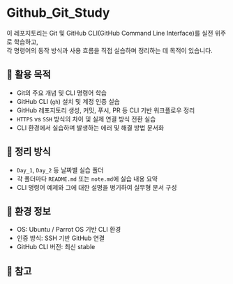 # Github_Git_Study

이 레포지토리는 Git 및 GitHub CLI(GitHub Command Line Interface)를 실전 위주로 학습하고,  
각 명령어의 동작 방식과 사용 흐름을 직접 실습하며 정리하는 데 목적이 있습니다.

## 🧭 활용 목적

- Git의 주요 개념 및 CLI 명령어 학습
- GitHub CLI (`gh`) 설치 및 계정 인증 실습
- GitHub 레포지토리 생성, 커밋, 푸시, PR 등 CLI 기반 워크플로우 정리
- `HTTPS` vs `SSH` 방식의 차이 및 실제 연결 방식 전환 실습
- CLI 환경에서 실습하며 발생하는 에러 및 해결 방법 문서화

## 📁 정리 방식

- `Day_1`, `Day_2` 등 날짜별 실습 폴더
- 각 폴더마다 `README.md` 또는 `note.md`에 실습 내용 요약
- CLI 명령어 예제와 그에 대한 설명을 병기하여 실무형 문서 구성

## 🔧 환경 정보

- OS: Ubuntu / Parrot OS 기반 CLI 환경
- 인증 방식: SSH 기반 GitHub 연결
- GitHub CLI 버전: 최신 stable

## 📝 참고

